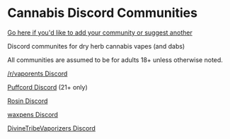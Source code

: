# Cannabis Discord Communities

[Go here if you'd like to add your community or suggest another](https://github.com/Vaporents/How-To-Contribute)

Discord communites for dry herb cannabis vapes (and dabs)

All communities are assumed to be for adults 18+ unless otherwise noted.

[/r/vaporents Discord](https://discord.gg/DNyeZHfjqg)

[Puffcord Discord](https://discord.gg/3RkZJUjehe) (21+ only)

[Rosin Discord](https://discord.gg/mfvSG6w3Pa)

[waxpens Discord](https://discord.gg/JPzZ4U6SrC)

[DivineTribeVaporizers Discord](https://discord.gg/ZSqg2HYPTY)
